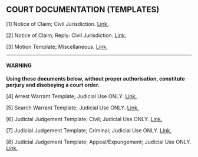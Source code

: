 ## COURT DOCUMENTATION (TEMPLATES)

[1] Notice of Claim; Civil Jurisdiction. [Link.](https://docs.google.com/document/d/1PPFrUIp_s7zwCWekN99DwAIYbpE4tvEIgKGJshFDPd4/edit?usp=sharing)

[2] Notice of Claim; Reply: Civil Jurisdiction. [Link.](https://docs.google.com/document/d/1eIGdIaCQvUa5WvkUXDRBuxtnbbRybQgLYfqFlFDV1r0/edit?usp=drive_link)

[3] Motion Template; Miscellaneous. [Link.](https://docs.google.com/document/d/1yEzrzx-COEgtBTt3guRaKbYS7PLhzrRgdEDVlsNZAQQ/edit?usp=drive_link)

---
#### WARNING

**Using these documents below, without proper authorisation, constitute perjury and disobeying a court order.**

[4] Arrest Warrant Template; Judicial Use ONLY. [Link.](https://docs.google.com/document/d/17oF5WPhYXbO6p5ZCi1IJw8FmTojmTnu5FsQ5ssqIEkw/edit?usp=drive_link)

[5] Search Warrant Template; Judicial Use ONLY. [Link.](https://docs.google.com/document/d/1JEVfUvoQUB2RJjdl3Lrn3D65WdLmnRNBlXm1AEFkiCY/edit?usp=drive_link)

[6] Judicial Judgement Template; Civil; Judicial Use ONLY. [Link.](https://docs.google.com/document/d/1aMhJdZ1FvkocGiRGG89zcYkIkmPdnMg7fRgpoQL9sYM/edit?usp=sharing)

[7] Judicial Judgement Template; Criminal; Judicial Use ONLY. [Link.](https://docs.google.com/document/d/1Cwfdqq-VOzCSkYS-V7zE5pZnPjVVerFPBMk1bXw1ZT8/edit?usp=sharing)

[8] Judicial Judgement Template; Appeal/Expungement; Judicial Use ONLY. [Link.](https://docs.google.com/document/d/1CC9lklOUYOi80FOu-2Ixz3g0pu3L0VwsthZ6DsEVMN0/edit?tab=t.0)
